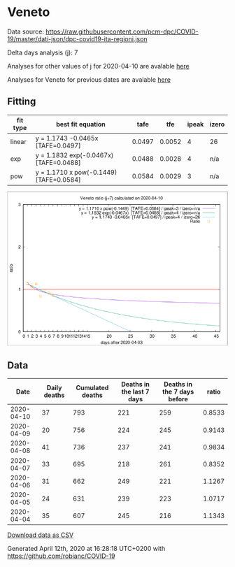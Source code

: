 # Veneto

Data source: https://raw.githubusercontent.com/pcm-dpc/COVID-19/master/dati-json/dpc-covid19-ita-regioni.json

Delta days analysis (j): 7

Analyses for other values of j for 2020-04-10 are avalable [here](../README.md)

Analyses for Veneto for previous dates are avalable [here](../../README.md)

## Fitting 
|fit type|best fit equation|tafe|tfe|ipeak|izero|
|-------|-----|--------|------|---|---|
|linear|y = 1.1743 -0.0465x  [TAFE=0.0497]|0.0497|0.0052|4|26|
|exp|y = 1.1832 exp(-0.0467x)  [TAFE=0.0488]|0.0488|0.0028|4|n/a|
|pow|y = 1.1710 x pow(-0.1449)  [TAFE=0.0584]|0.0584|0.0029|3|n/a|

![Plot](COVID-19_veneto_j7_2020-04-10.png)

## Data
|Date|Daily deaths|Cumulated deaths|Deaths in the last 7 days|Deaths in the 7 days before|ratio|
|----|----------|-----------|-------|--------------------|-----|
|2020-04-10|37|793|221|259|0.8533|
|2020-04-09|20|756|224|245|0.9143|
|2020-04-08|41|736|237|241|0.9834|
|2020-04-07|33|695|218|261|0.8352|
|2020-04-06|31|662|249|221|1.1267|
|2020-04-05|24|631|239|223|1.0717|
|2020-04-04|35|607|245|216|1.1343|

[Download data as CSV](COVID-19_veneto_j7_2020-04-10.csv)

Generated April 12th, 2020 at 16:28:18 UTC+0200 with https://github.com/robianc/COVID-19

